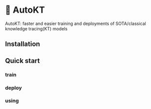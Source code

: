# 🤗 AutoKT

AutoKT: faster and easier training and deployments of SOTA/classical  knowledge tracing(KT) models


## Installation


## Quick start

### train

### deploy

### using
